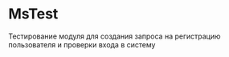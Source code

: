 # MsTest
Тестирование модуля для создания запроса на регистрацию пользователя и проверки входа в систему